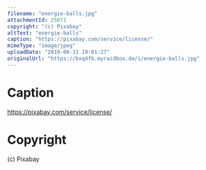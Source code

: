 ```yaml
---
filename: "energie-balls.jpg"
attachmentId: 25071
copyright: "(c) Pixabay"
altText: "energie-balls"
caption: "https://pixabay.com/service/license/"
mimeType: "image/jpeg"
uploadDate: "2019-08-31 19:01:27"
originalUrl: "https://bxq4fb.myraidbox.de/i/energie-balls.jpg"
---
```


# Caption

https://pixabay.com/service/license/

# Copyright

(c) Pixabay
